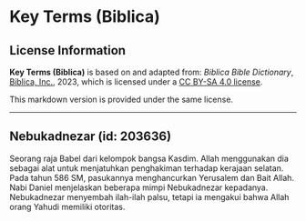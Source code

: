 # Key Terms (Biblica)

## License Information

**Key Terms (Biblica)** is based on and adapted from: _Biblica Bible Dictionary_, [Biblica, Inc.](https://www.biblica.com/), 2023, which is licensed under a [CC BY-SA 4.0 license](https://creativecommons.org/licenses/by-sa/4.0/legalcode.en).

This markdown version is provided under the same license.



--------------------------------

## Nebukadnezar (id: 203636)

Seorang raja Babel dari kelompok bangsa Kasdim. Allah menggunakan dia sebagai alat untuk menjatuhkan penghakiman terhadap kerajaan selatan. Pada tahun 586 SM, pasukannya menghancurkan Yerusalem dan Bait Allah. Nabi Daniel menjelaskan beberapa mimpi Nebukadnezar kepadanya. Nebukadnezar menyembah ilah\-ilah palsu, tetapi ia mengakui bahwa Allah orang Yahudi memiliki otoritas.


